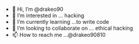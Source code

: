 - 👋 Hi, I’m @drakeo90
- 👀 I’m interested in ... hacking
- 🌱 I’m currently learning ...to write code
- 💞️ I’m looking to collaborate on ... ethical hacking 
- 📫 How to reach me ...@drakeo90810

<!---
drakeo90810/drakeo90810 is a ✨ special ✨ repository because its `README.md` (this file) appears on your GitHub profile.
You can click the Preview link to take a look at your changes.
--->
